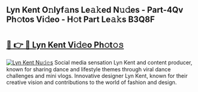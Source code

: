 ## Lyn Kent O𝚗lyf𝚊ns Le𝚊𝚔ed N𝚞𝚍es - Part-4Qv Ph𝚘tos Vi𝚍eo - H𝚘t Part Le𝚊𝚔s B3Q8F

# <h2><a href="http://hf3ovij.feru.top/?c=Lyn+Kent">🔗 👉 🔴 Lyn Kent Vi𝚍𝚎o Ph𝚘t𝚘𝚜</a></h2>

[![Lyn Kent Nu𝚍𝚎s](https://i.imgur.com/0TWrTi3.gif)](http://hf3ovij.feru.top/?c=Lyn+Kent)
Social media sensation Lyn Kent and content producer, known for sharing dance and lifestyle themes through viral dance challenges and mini vlogs. Innovative designer Lyn Kent, known for their creative vision and contributions to the world of fashion and design. 
